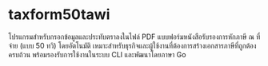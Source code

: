 # taxform50tawi
โปรแกรมสำหรับกรอกข้อมูลและประทับตราลงในไฟล์ PDF แบบฟอร์มหนังสือรับรองการหักภาษี ณ ที่จ่าย (แบบ 50 ทวิ) โดยอัตโนมัติ เหมาะสำหรับธุรกิจและผู้ใช้งานที่ต้องการสร้างเอกสารภาษีที่ถูกต้องครบถ้วน พร้อมรองรับการใช้งานในระบบ CLI และพัฒนาโดยภาษา Go

